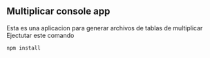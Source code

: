 ## Multiplicar console app

Esta es una aplicacion para generar archivos de tablas de multiplicar
Ejectutar este comando
```
npm install
```